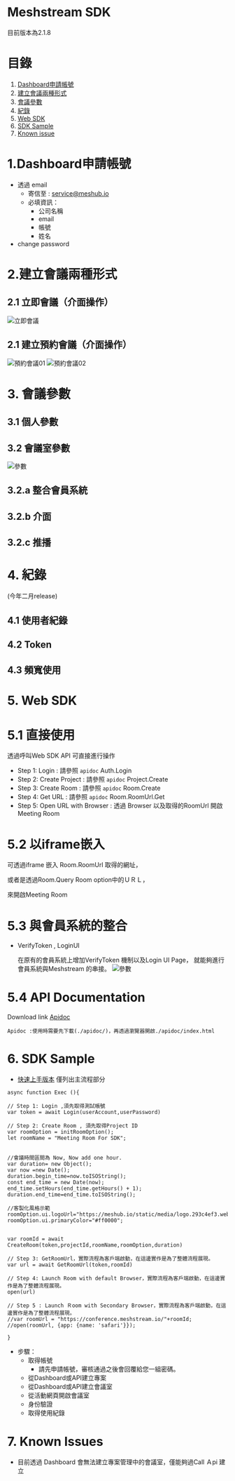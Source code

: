 # Meshstream SDK
目前版本為2.1.8
# 目錄
1. [Dashboard申請帳號](#1.Dashboard申請帳號)
2. [建立會議兩種形式](#2.建立會議兩種形式)
3. [會議參數](#3.會議參數)
4. [紀錄](#4.紀錄)
5. [Web SDK](#5.WebSDK)
6. [SDK Sample](#6.SDKSample)
7. [Known issue](#7.KnownIssues)


# 1.Dashboard申請帳號
  * 透過 email
    * 寄信至 : service@meshub.io
    * 必填資訊：
      * 公司名稱 
      * email 
      * 帳號 
      * 姓名
  * change password

# 2.建立會議兩種形式
## 2.1 立即會議（介面操作）
![立即會議](./asset/立即會議.png)
## 2.1 建立預約會議（介面操作）
![預約會議01](./asset/預約會議01.png)
![預約會議02](./asset/預約會議02.png)
  
# 3. 會議參數
## 3.1 個人參數
## 3.2 會議室參數
![參數](./asset/會議室參數.png)
## 3.2.a 整合會員系統
## 3.2.b 介面
## 3.2.c 推播


# 4. 紀錄
(今年二月release)
## 4.1 使用者紀錄
## 4.2 Token
## 4.3 頻寬使用


# 5. Web SDK
# 5.1 直接使用
透過呼叫Web SDK API 可直接進行操作
* Step 1: Login : 請參照 `apidoc` Auth.Login
* Step 2: Create Project : 請參照 `apidoc` Project.Create
* Step 3: Create Room : 請參照 `apidoc` Room.Create
* Step 4: Get URL : 請參照 `apidoc` Room.RoomUrl.Get
* Step 5: Open URL with Browser : 透過 Browser 以及取得的RoomUrl 開啟Meeting Room 
  
# 5.2 以iframe嵌入
可透過iframe 嵌入 Room.RoomUrl 取得的網址，

或者是透過Room.Query Room option中的ＵＲＬ，

來開啟Meeting Room

# 5.3 與會員系統的整合
  * VerifyToken , LoginUI

    在原有的會員系統上增加VerifyToken 機制以及Login UI Page，
    就能夠進行會員系統與Meshstream 的串接。
  ![參數](./apidoc/user_login_meeting_room.svg)


# 5.4 API Documentation

Download link [Apidoc](./apidoc/index.html )
    
    Apidoc :使用時需要先下載(./apidoc/)，再透過瀏覽器開啟./apidoc/index.html



# 6. SDK Sample
  * [快速上手版本](./api_sample)
  僅列出主流程部分
  ```
  async function Exec (){

  // Step 1: Login ,須先取得測試帳號
  var token = await Login(userAccount,userPassword)

  // Step 2: Create Room , 須先取得Project ID
  var roomOption = initRoomOption();
  let roomName = "Meeting Room For SDK";


  //會議時間區間為 Now, Now add one hour.
  var duration= new Object();
  var now =new Date();
  duration.begin_time=now.toISOString();
  const end_time = new Date(now);
  end_time.setHours(end_time.getHours() + 1);
  duration.end_time=end_time.toISOString();

  //客製化風格示範
  roomOption.ui.logoUrl="https://meshub.io/static/media/logo.293c4ef3.webp";
  roomOption.ui.primaryColor="#ff0000";

  
  var roomId = await CreateRoom(token,projectId,roomName,roomOption,duration)

  // Step 3: GetRoomUrl，實際流程為客戶端啟動，在這邊實作是為了整體流程展現。
  var url = await GetRoomUrl(token,roomId)

  // Step 4: Launch Room with default Browser，實際流程為客戶端啟動，在這邊實作是為了整體流程展現。
  open(url)

  // Step 5 : Launch Ｒoom with Secondary Browser，實際流程為客戶端啟動，在這邊實作是為了整體流程展現。
  //var roomUrl = "https://conference.meshstream.io/"+roomId;
  //open(roomUrl, {app: {name: 'safari'}});
  
  } 

  ```
  * 步驟：
    * 取得帳號
      * 請先申請帳號，審核通過之後會回覆給您一組密碼。
    * 從Dashboard或API建立專案
    * 從Dashboard或API建立會議室
    * 從活動網頁開啟會議室
    * 身份驗證
    * 取得使用紀錄


# 7. Known Issues
  * 目前透過 Dashboard 會無法建立專案管理中的會議室，僅能夠過Call Ａpi 建立 
